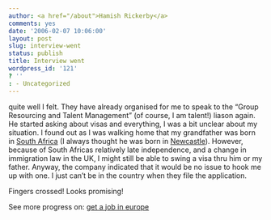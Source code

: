```yaml
---
author: <a href="/about">Hamish Rickerby</a>
comments: yes
date: '2006-02-07 10:06:00'
layout: post
slug: interview-went
status: publish
title: Interview went
wordpress_id: '121'
? ''
: - Uncategorized
---
```


<div><div><p>quite well I felt.  They have already organised for me to speak to the &#8220;Group Resourcing and Talent Management&#8221; (of course, I am talent!) liason again.  He started asking about visas and everything, I was a bit unclear about my situation.  I found out as I was walking home that my grandfather was born in <a href="http://www.43places.com/places/view/103029">South Africa</a> (I always thought he was born in <a href="http://www.43places.com/places/view/104704">Newcastle</a>).  However, because of South Africas relatively late independence, and a change in immigration law in the UK, I might still be able to swing a visa thru him or my father.  Anyway, the company indicated that it would be no issue to hook me up with one.  I just can&#8217;t be in the country when they file the application.</p>	<p>Fingers crossed!  Looks promising!</p></div><div>See more progress on: <a href="http://www.43things.com/people/progress/rickerbh?on=1872113">get a job in europe</a></div></div>